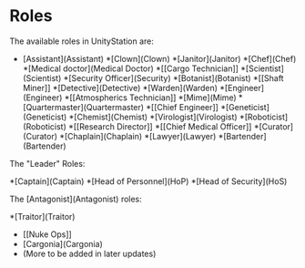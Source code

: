 # Roles
The available roles in UnityStation are:

* \[Assistant](Assistant)
*\[Clown](Clown)
*\[Janitor](Janitor)
*\[Chef](Chef)
*\[Medical doctor](Medical Doctor)
*[[Cargo Technician]]
*\[Scientist](Scientist)
*\[Security Officer](Security)
*\[Botanist](Botanist)
*[[Shaft Miner]]
*\[Detective](Detective)
*\[Warden](Warden)
*\[Engineer](Engineer)
*[[Atmospherics Technician]]
*\[Mime](Mime)
*\[Quartermaster](Quartermaster)
*[[Chief Engineer]]
*\[Geneticist](Geneticist)
*\[Chemist](Chemist)
*\[Virologist](Virologist)
*\[Roboticist](Roboticist)
*[[Research Director]]
*[[Chief Medical Officer]]
*\[Curator](Curator)
*\[Chaplain](Chaplain)
*\[Lawyer](Lawyer)
*\[Bartender](Bartender)



The "Leader" Roles:

*\[Captain](Captain)
*\[Head of Personnel](HoP)
*\[Head of Security](HoS)


The \[Antagonist](Antagonist) roles:

*\[Traitor](Traitor)
* [[Nuke Ops]]
* \[Cargonia](Cargonia)
* (More to be added in later updates)
